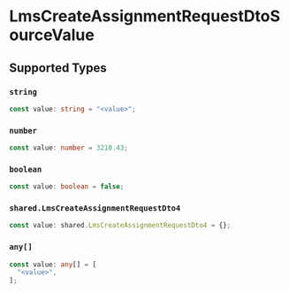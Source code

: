 # LmsCreateAssignmentRequestDtoSourceValue


## Supported Types

### `string`

```typescript
const value: string = "<value>";
```

### `number`

```typescript
const value: number = 3210.43;
```

### `boolean`

```typescript
const value: boolean = false;
```

### `shared.LmsCreateAssignmentRequestDto4`

```typescript
const value: shared.LmsCreateAssignmentRequestDto4 = {};
```

### `any[]`

```typescript
const value: any[] = [
  "<value>",
];
```

